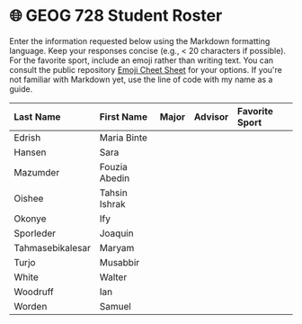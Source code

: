 # 🌐 GEOG 728 Student Roster

Enter the information requested below using the Markdown formatting language.  Keep your responses concise (e.g., < 20 characters if possible).  For the favorite sport, include an emoji rather than writing text.  You can consult the public repository [Emoji Cheet Sheet](https://github.com/ikatyang/emoji-cheat-sheet) for your options.  If you're not familiar with Markdown yet, use the line of code with my name as a guide.

| Last Name                    | First Name                   | Major                        | Advisor                      | Favorite Sport               |
| :--------------------------- | :--------------------------- | :--------------------------- | :--------------------------- | :--------------------------- |
| Edrish | Maria Binte |
| Hansen | Sara |
| Mazumder | Fouzia Abedin |
| Oishee | Tahsin Ishrak |
| Okonye | Ify |
| Sporleder | Joaquin |
| Tahmasebikalesar | Maryam |
| Turjo | Musabbir |
| White | Walter |
| Woodruff | Ian |
| Worden | Samuel |
